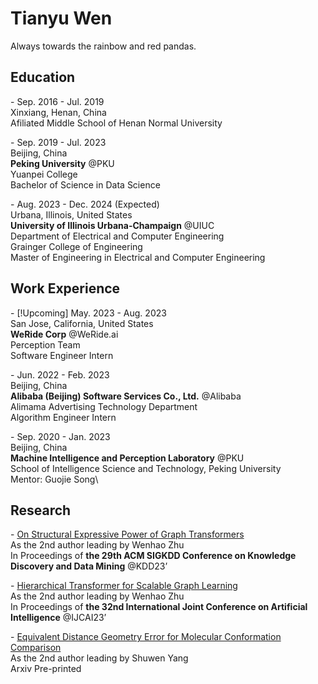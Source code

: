 # Tianyu Wen

Always towards the rainbow and red pandas.

## Education
\- Sep. 2016 - Jul. 2019\
Xinxiang, Henan, China\
Afiliated Middle School of Henan Normal University

\- Sep. 2019 - Jul. 2023\
Beijing, China\
**Peking University** @PKU\
Yuanpei College\
Bachelor of Science in Data Science

\- Aug. 2023 - Dec. 2024 (Expected)\
Urbana, Illinois, United States\
**University of Illinois Urbana-Champaign** @UIUC\
Department of Electrical and Computer Engineering\
Grainger College of Engineering\
Master of Engineering in Electrical and Computer Engineering


## Work Experience
\- [!Upcoming] May. 2023 - Aug. 2023\
San Jose, California, United States\
**WeRide Corp** @WeRide.ai\
Perception Team\
Software Engineer Intern

\- Jun. 2022 - Feb. 2023\
Beijing, China\
**Alibaba (Beijing) Software Services Co., Ltd.** @Alibaba\
Alimama Advertising Technology Department\
Algorithm Engineer Intern

\- Sep. 2020 - Jan. 2023\
Beijing, China\
**Machine Intelligence and Perception Laboratory** @PKU\
School of Intelligence Science and Technology, Peking University\
Mentor: Guojie Song\

## Research
\- [On Structural Expressive Power of Graph Transformers](https://dl.acm.org/doi/10.1145/3580305.3599451)\
As the 2nd author leading by Wenhao Zhu\
In Proceedings of **the 29th ACM SIGKDD Conference on Knowledge Discovery and Data Mining** @KDD23’

\- [Hierarchical Transformer for Scalable Graph Learning](https://www.ijcai.org/proceedings/2023/523)\
As the 2nd author leading by Wenhao Zhu\
In Proceedings of **the 32nd International Joint Conference on Artificial Intelligence** @IJCAI23’

\- [Equivalent Distance Geometry Error for Molecular Conformation Comparison](https://arxiv.org/abs/2201.08714)\
As the 2nd author leading by Shuwen Yang\
Arxiv Pre-printed